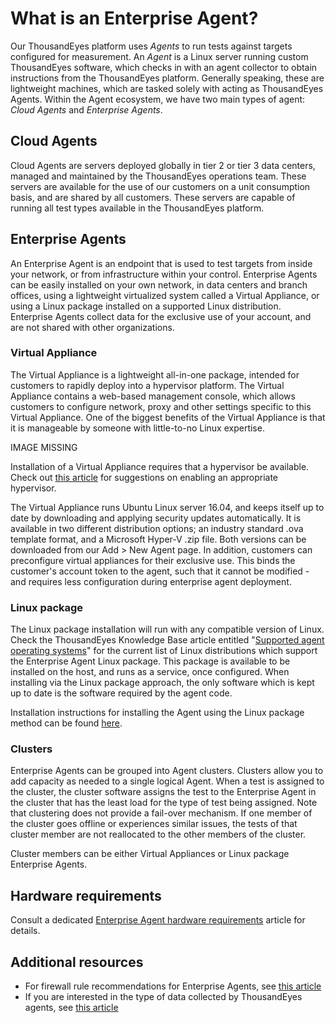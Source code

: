 # What is an Enterprise Agent?

Our ThousandEyes platform uses _Agents_ to run tests against targets configured for measurement.  An _Agent_ is a Linux server running custom ThousandEyes software, which checks in with an agent collector to obtain instructions from the ThousandEyes platform.  Generally speaking, these are lightweight machines, which are tasked solely with acting as ThousandEyes Agents.  Within the Agent ecosystem, we have two main types of agent: _Cloud Agents_ and _Enterprise Agents_.

## Cloud Agents

Cloud Agents are servers deployed globally in tier 2 or tier 3 data centers, managed and maintained by the ThousandEyes operations team.  These servers are available for the use of our customers on a unit consumption basis, and are shared by all customers.  These servers are capable of running all test types available in the ThousandEyes platform.

## Enterprise Agents

An Enterprise Agent is an endpoint that is used to test targets from inside your network, or from infrastructure within your control. Enterprise Agents can be easily installed on your own network, in data centers and branch offices, using a lightweight virtualized system called a Virtual Appliance, or using a Linux package installed on a supported Linux distribution.  Enterprise Agents collect data for the exclusive use of your account, and are not shared with other organizations.

### Virtual Appliance

The Virtual Appliance is a lightweight all-in-one package, intended for customers to rapidly deploy into a hypervisor platform.  The Virtual Appliance contains a web-based management console, which allows customers to configure network, proxy and other settings specific to this Virtual Appliance.  One of the biggest benefits of the Virtual Appliance is that it is manageable by someone with little-to-no Linux expertise.

IMAGE MISSING

Installation of a Virtual Appliance requires that a hypervisor be available.  Check out [this article](https://success.thousandeyes.com/ViewArticle?articleIdParam=kA0E0000000CmnmKAC) for suggestions on enabling an appropriate hypervisor.

The Virtual Appliance runs Ubuntu Linux server 16.04, and keeps itself up to date by downloading and applying security updates automatically.  It is available in two different distribution options; an industry standard .ova template format, and a Microsoft Hyper-V .zip file.  Both versions can be downloaded from our Add &gt; New Agent page.  In addition, customers can preconfigure virtual appliances for their exclusive use.  This binds the customer's account token to the agent, such that it cannot be modified - and requires less configuration during enterprise agent deployment.

### Linux package

The Linux package installation will run with any compatible version of Linux.  Check the ThousandEyes Knowledge Base article entitled "[Supported agent operating systems](https://success.thousandeyes.com/ViewArticle?articleIdParam=kA0E0000000CmnoKAC)" for the current list of Linux distributions which support the Enterprise Agent Linux package.  This package is available to be installed on the host, and runs as a service, once configured.  When installing via the Linux package approach, the only software which is kept up to date is the software required by the agent code.

Installation instructions for installing the Agent using the Linux package method can be found [here](https://success.thousandeyes.com/ViewArticle?articleIdParam=kA0E0000000CmnZKAS).

### Clusters

Enterprise Agents can be grouped into Agent clusters.  Clusters allow you to add capacity as needed to a single logical Agent.  When a test is assigned to the cluster, the cluster software assigns the test to the Enterprise Agent in the cluster that has the least load for the type of test being assigned.  Note that clustering does not provide a fail-over mechanism.  If one member of the cluster goes offline or experiences similar issues, the tests of that cluster member are not reallocated to the other members of the cluster.

Cluster members can be either Virtual Appliances or Linux package Enterprise Agents.  
 

## Hardware requirements

Consult a dedicated [Enterprise Agent hardware requirements](https://success.thousandeyes.com/PublicArticlePage?articleIdParam=kA044000000LB2uCAG_Enterprise-Agent-Hardware-Requirements) article for details.

## Additional resources

* For firewall rule recommendations for Enterprise Agents, see [this article](https://success.thousandeyes.com/ViewArticle?articleIdParam=kA044000000CnBtCAK)
* If you are interested in the type of data collected by ThousandEyes agents, see [this article](https://success.thousandeyes.com/ViewArticle?articleIdParam=kA0E0000000CmnpKAC)


